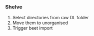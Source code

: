 ### Shelve

1. Select directories from raw DL folder
2. Move them to unorganised
3. Trigger beet import

